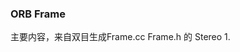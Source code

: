 <!--
 * @Author: Liu Weilong
 * @Date: 2021-01-30 19:18:55
 * @LastEditors: Liu Weilong 
 * @LastEditTime: 2021-02-01 09:26:48
 * @Description: 
-->
### ORB Frame
主要内容，来自双目生成Frame.cc Frame.h 的 Stereo
1. 